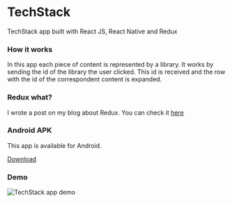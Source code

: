 # TechStack
TechStack app built with React JS, React Native and Redux

### How it works
In this app each piece of content is represented by a library. It works by sending the id of the library the user clicked. This id is received and the row with the id of the correspondent content is expanded.

### Redux what?
I wrote a post on my blog about Redux. You can check it [here](https://she-dev.com/introduction-to-redux/)

### Android APK
This app is available for Android.

[Download](https://github.com/she-dev/TechStack/files/629178/TechStack.apk.zip) 

### Demo

![TechStack app demo](http://i.imgur.com/kF4f96T.gif)
